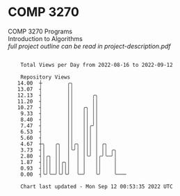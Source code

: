 # COMP 3270
COMP 3270 Programs  
Introduction to Algorithms  
*full project outline can be read in project-description.pdf*

```

    Total Views per Day from 2022-08-16 to 2022-09-12

    Repository Views
   14.00  ┼        ╭╮
   13.07  ┤        ││
   12.13  ┤        ││      ╭╮
   11.20  ┤        ││      ││
   10.27  ┤        ││   ╭╮ ││
    9.33  ┤        ││   ││ ││
    8.40  ┤        ││   ││ ││
    7.47  ┤        ││   ││╭╯│
    6.53  ┤        ││   │││ │
    5.60  ┤        ││   │││ │
    4.67  ┼╮   ╭╮  ││╭╮ │││ │ ╭╮
    3.73  ┤│   ││  │╰╯│ │││ │ ││ ╭╮
    2.80  ┤│╭╮ ││  │  │ │╰╯ │╭╯╰─╯│
    1.87  ┤│││ ││╭╮│  │ │   ││    │
    0.93  ┤│││ │││││  │ │   ││    │
    0.00  ┤╰╯╰─╯╰╯╰╯  ╰─╯   ╰╯    ╰───

    Chart last updated - Mon Sep 12 00:53:35 2022 UTC
    
```
